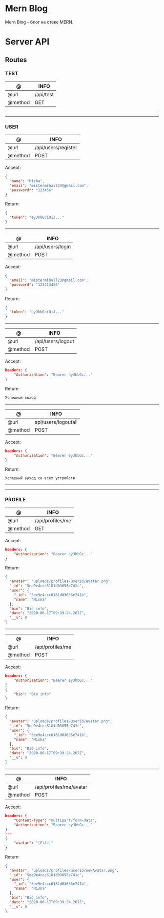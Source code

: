 # Mern Blog

Mern Blog - блог на стеке MERN.

# Server API

## Routes

### TEST

| @       | INFO      |
| ------- | --------- |
| @url    | /api/test |
| @method | GET       |

---

---

### USER

| @       | INFO                |
| ------- | ------------------- |
| @url    | /api/users/register |
| @method | POST                |

Accept:

```json
{
  "name": "Misha",
  "email": "mistermihail24@gmail.com",
  "password": "123456"
}
```

Return:

```json
{
  "token": "eyJhbGciOiJ..."
}
```

---

| @       | INFO             |
| ------- | ---------------- |
| @url    | /api/users/login |
| @method | POST             |

Accept:

```json
{
  "email": "mistermihail23@gmail.com",
  "password": "123213456"
}
```

Return:

```json
{
  "token": "eyJhbGciOiJ..."
}
```

---

| @       | INFO              |
| ------- | ----------------- |
| @url    | /api/users/logout |
| @method | POST              |

Accept:

```json
headers: {
    "Authorization": "Bearer eyJhbGc..."
}
```

Return:

```text
Успешный выход
```

---

| @       | INFO                |
| ------- | ------------------- |
| @url    | api/users/logoutall |
| @method | POST                |

Accept:

```json
headers: {
    "Authorization": "Bearer eyJhbGc..."
}
```

Return:

```text
Успешный выход со всех устройств
```

---

---

### PROFILE

| @       | INFO             |
| ------- | ---------------- |
| @url    | /api/profiles/me |
| @method | GET              |

Accept:

```json
headers: {
    "Authorization": "Bearer eyJhbGc..."
}
```

Return:

```json
{
  "avatar": "uploads/profiles/userId/avatar.png",
  "_id": "5ee9e4ccc6181d03655e741c",
  "user": {
    "_id": "5ee9e4ccc6181d03655e741b",
    "name": "Misha"
  },
  "bio": "Bio info",
  "date": "2020-06-17T09:39:24.267Z",
  "__v": 0
}
```

---

| @       | INFO             |
| ------- | ---------------- |
| @url    | /api/profiles/me |
| @method | POST             |

Accept:

```json
headers: {
    "Authorization": "Bearer eyJhbGc..."
}
{
    "bio": "Bio info"
}
```

Return:

```json
{
  "avatar": "uploads/profiles/userId/avatar.png",
  "_id": "5ee9e4ccc6181d03655e741c",
  "user": {
    "_id": "5ee9e4ccc6181d03655e741b",
    "name": "Misha"
  },
  "bio": "Bio info",
  "date": "2020-06-17T09:39:24.267Z",
  "__v": 0
}
```

---

| @       | INFO                    |
| ------- | ----------------------- |
| @url    | /api/profiles/me/avatar |
| @method | POST                    |

Accept:

```json
headers: {
    "Content-Type": "multipart/form-data",
    "Authorization": "Bearer eyJhbGc..."
}
---
{
    "avatar": "[File]"
}
```

Return:

```json
{
  "avatar": "uploads/profiles/userId/newAvatar.png",
  "_id": "5ee9e4ccc6181d03655e741c",
  "user": {
    "_id": "5ee9e4ccc6181d03655e741b",
    "name": "Misha"
  },
  "bio": "Bio info",
  "date": "2020-06-17T09:39:24.267Z",
  "__v": 0
}
```
